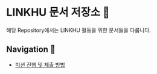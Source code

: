 # LINKHU 문서 저장소 📝
해당 Repository에서는 LINKHU 활동을 위한 문서들을 다룹니다.

## Navigation 🧭
- [미션 진행 및 제출 방법](./missionguide.md)
